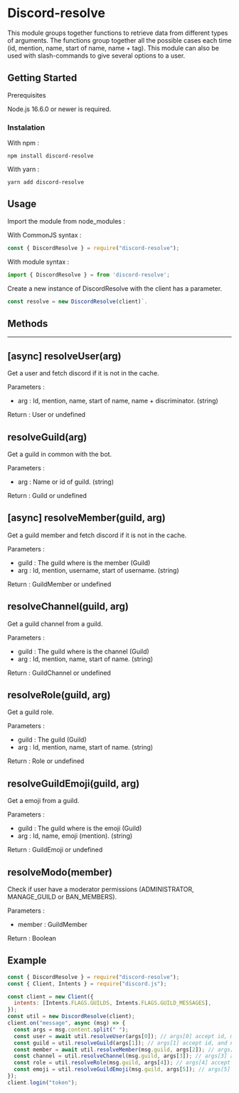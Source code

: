 # Discord-resolve

This module groups together functions to retrieve data from different types of arguments. The functions group together all the possible cases each time (id, mention, name, start of name, name + tag). This module can also be used with slash-commands to give several options to a user.

## Getting Started

Prerequisites

Node.js 16.6.0 or newer is required.

### Instalation

With npm :

```sh-session
npm install discord-resolve
```

With yarn :

```sh-session
yarn add discord-resolve
```

## Usage

Import the module from node_modules :

With CommonJS syntax :

```js
const { DiscordResolve } = require("discord-resolve");
```

With module syntax :

```js
import { DiscordResolve } = from 'discord-resolve';
```

Create a new instance of DiscordResolve with the client has a parameter.

```js
const resolve = new DiscordResolve(client)`.
```

## Methods

---

## [async] resolveUser(arg)

Get a user and fetch discord if it is not in the cache.

Parameters :

- arg : Id, mention, name, start of name, name + discriminator. (string)

Return : User or undefined

## resolveGuild(arg)

Get a guild in common with the bot.

Parameters :

- arg : Name or id of guild. (string)

Return : Guild or undefined

## [async] resolveMember(guild, arg)

Get a guild member and fetch discord if it is not in the cache.

Parameters :

- guild : The guild where is the member (Guild)
- arg : Id, mention, username, start of username. (string)

Return : GuildMember or undefined

## resolveChannel(guild, arg)

Get a guild channel from a guild.

Parameters :

- guild : The guild where is the channel (Guild)
- arg : Id, mention, name, start of name. (string)

Return : GuildChannel or undefined

## resolveRole(guild, arg)

Get a guild role.

Parameters :

- guild : The guild (Guild)
- arg : Id, mention, name, start of name. (string)

Return : Role or undefined

## resolveGuildEmoji(guild, arg)

Get a emoji from a guild.

Parameters :

- guild : The guild where is the emoji (Guild)
- arg : Id, name, emoji (mention). (string)

Return : GuildEmoji or undefined

## resolveModo(member)

Check if user have a moderator permissions (ADMINISTRATOR, MANAGE_GUILD or BAN_MEMBERS).

Parameters :

- member : GuildMember

Return : Boolean

## Example

```js
const { DiscordResolve } = require("discord-resolve");
const { Client, Intents } = require("discord.js");

const client = new Client({
  intents: [Intents.FLAGS.GUILDS, Intents.FLAGS.GUILD_MESSAGES],
});
const util = new DiscordResolve(client);
client.on("message", async (msg) => {
  const args = msg.content.split(" ");
  const user = await util.resolveUser(args[0]); // args[0] accept id, mention, name, start of name and username + discriminator.
  const guild = util.resolveGuild(args[1]); // args[1] accept id, and name.
  const member = await util.resolveMember(msg.guild, args[2]); // args[2] accept id, mention, username, start of username.
  const channel = util.resolveChannel(msg.guild, args[3]); // args[3] accept id, mention and name.
  const role = util.resolveRole(msg.guild, args[4]); // args[4] accept id, mention, name and start of name.
  const emoji = util.resolveGuildEmoji(msg.guild, args[5]); // args[5] accept id, name and emoji.
});
client.login("token");
```
